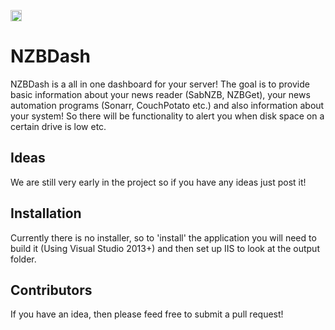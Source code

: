 <a href="https://ci.appveyor.com/project/tidusjar/NZBDash"><image src="https://ci.appveyor.com/api/projects/status/github/tidusjar/NZBDash?branch=SettingsPage&svg=true" height="18"></a> 


# NZBDash

NZBDash is a all in one dashboard for your server! 
The goal is to provide basic information about your news reader (SabNZB, NZBGet), your news automation programs (Sonarr, CouchPotato etc.) and also information about your system!
So there will be functionality to alert you when disk space on a certain drive is low etc.

## Ideas

We are still very early in the project so if you have any ideas just post it!

## Installation

Currently there is no installer, so to 'install' the application you will need to build it (Using Visual Studio 2013+) and then set up IIS to look at the output folder.

## Contributors

If you have an idea, then please feed free to submit a pull request!

